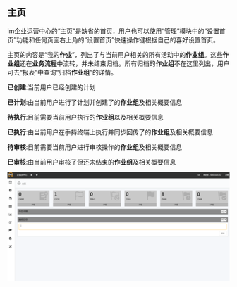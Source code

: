 ## 主页
im企业运营中心的“主页”是缺省的首页，用户也可以使用“管理”模块中的“设置首页”功能和任何页面右上角的“设置首页”快速操作键根据自己的喜好设置首页。

主页的内容是“我的**作业**”，列出了与当前用户相关的所有活动中的**作业组**。这些**作业组**还在**业务流程**中流转，并未结束归档。所有归档的**作业组**不在这里列出，用户可去“报表”中查询“归档**作业组**”的详情。

**已创建**:当前用户已经创建的计划

**已计划**:由当前用户进行了计划并创建了的**作业组**及相关概要信息 

**待执行**:目前需要当前用户执行的**作业组**以及相关概要信息

**已执行**:由当前用户在手持终端上执行并同步回传了的**作业组**及相关概要信息 

**待审核**:目前需要当前用户进行审核操作的**作业组**及相关概要信息 

**已审核**:由当前用户审核了但还未结束的**作业组**及相关概要信息

![](./images/主页1.png)
